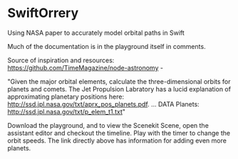 # SwiftOrrery
Using NASA paper to accurately model orbital paths in Swift

Much of the documentation is in the playground itself in comments.

Source of inspiration and resources: https://github.com/TimeMagazine/node-astronomy - 

"Given the major orbital elements, calculate the three-dimensional orbits for planets and comets. The Jet Propulsion Labratory has a lucid explanation of approximating planetary positions here: http://ssd.jpl.nasa.gov/txt/aprx_pos_planets.pdf.
...
DATA
Planets: http://ssd.jpl.nasa.gov/txt/p_elem_t1.txt"

Download the playground, and to view the Scenekit Scene, open the assistant editor and checkout the timeline. Play with the timer to change the orbit speeds. The link directly above has information for adding even more planets.
